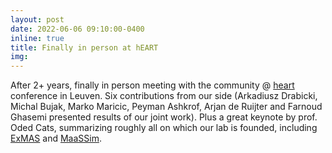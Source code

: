 ```yaml
---
layout: post
date: 2022-06-06 09:10:00-0400
inline: true
title: Finally in person at hEART
img:
---
```


After 2+ years, finally in person meeting with the community @ [heart](https://heart2022.com/) conference in Leuven. Six contributions from our side (Arkadiusz Drabicki, Michal Bujak, Marko Maricic, Peyman Ashkrof, Arjan de Ruijter and Farnoud Ghasemi presented results of our joint work). Plus a great keynote by prof. Oded Cats, summarizing roughly all on which our lab is founded, 
including [ExMAS](https://github.com/RafalKucharskiPK/ExMAS/) and [MaaSSim](https://github.com/RafalKucharskiPK/MaaSSim).
